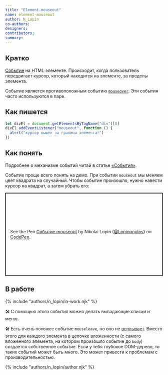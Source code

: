 ```yaml
---
title: "Element.mouseout"
name: element-mouseout
author: N_Lopin
co-authors:
designers:
contributors:
summary:
---
```


## Кратко

[Событие](/js/doka/events/) на HTML элементе. Происходит, когда пользователь передвигает курсор, который находится на элементе, за пределы элемента.

Событие является противоположным событию [`mouseover`](/js/doka/element-mouseover/). Эти события часто используются в паре.

## Как пишется

```jsx
let divEl = document.getElementsByTagName("div")[0]
divEl.addEventListener("mouseout", function () {
  alert("курсор вышел за границы элемента!")
})
```

## Как понять

Подробнее о механизме событий читай в статье [«События»](/js/doka/events/).

Событие проще всего понять на демо. При событии `mouseout` мы меняем цвет квадрата на случайный. Чтобы событие произошло, нужно навести курсор на квадрат, а затем убрать его:

<p class="codepen" data-height="265" data-theme-id="light" data-default-tab="js,result" data-user="Lopinopulos" data-slug-hash="Mdxyqe" style="height: 265px; box-sizing: border-box; display: flex; align-items: center; justify-content: center; border: 2px solid; margin: 1em 0; padding: 1em;" data-pen-title="Событие mouseout">
  <span>See the Pen <a href="https://codepen.io/Lopinopulos/pen/Mdxyqe">
  Событие mouseout</a> by Nikolai Lopin (<a href="https://codepen.io/Lopinopulos">@Lopinopulos</a>)
  on <a href="https://codepen.io">CodePen</a>.</span>
</p>
<script async src="https://static.codepen.io/assets/embed/ei.js"></script>

## В работе

{% include "authors/n_lopin/in-work.njk" %}

🛠 С помощью этого события можно делать выпадающие списки и меню.

🛠 Есть очень похожее событие `mouseleave`, но оно не [всплывает](/js/doka/events/#86ade4b3d7f6466caeb13f842bf8829e). Вместо этого для каждого элемента в цепочке вложенности (с самого вложенного элемента, на котором произошло событие до `body`) создается собственное событие. Если у тебя глубокое DOM-дерево, то таких событий может быть много. Это может привести к проблемам с производительностью.

{% include "authors/n_lopin/author.njk" %}
